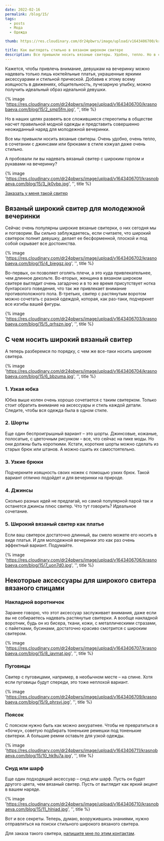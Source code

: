 ```yaml
---
date: 2022-02-16
permalink: /blog/15/
tags:
  - posts
  - Мода
  - Одежда

thumb: https://res.cloudinary.com/dr24pbwrs/image/upload/v1643406700/krasnobaeva.com/blog/15/1_e7pjr5.jpg

title: Как выглядеть стильно в вязаном широком свитере
description: Все привыкли носить вязаные свитеры. Удобно, тепло. Но в сочетании с джинсами или кэжуал-брюками становится очень стильно. Смотрим!
---
```


Кажется, чтобы привлечь внимание, девушкам на вечеринку можно надевать только лишь коктейльные платья, украшенные яркими аксессуарами и стильной прической. Добавив к этому всему изящность в движениях, общительность, лучезарную улыбку, можно получить идеальный образ идеальной девушки.

{% image 'https://res.cloudinary.com/dr24pbwrs/image/upload/v1643406700/krasnobaeva.com/blog/15/2_smp5fm.jpg', '', title %}

Но в наших целях развеять все сложившиеся стереотипы в обществе насчет правильной модной одежды и представить совершенно неожиданный наряд для молодежной вечеринки.

Все мы привыкли носить вязаные свитеры. Очень удобно, очень тепло, в сочетании с джинсами или брюками в стиле кэжуал даже очень стильно.

А пробовали ли вы надевать вязаный свитер с широким горлом и рукавами на вечеринку?

{% image 'https://res.cloudinary.com/dr24pbwrs/image/upload/v1643406701/krasnobaeva.com/blog/15/3_jk0vbp.jpg', '', title %}

[Заказать у меня такой свитер](/contacts/)

## Вязаный широкий свитер для молодежной вечеринки

Сейчас очень популярны широкие вязаные свитерки, о них сегодня мы и поговорим. Вы сильно заблуждаетесь, если считаете, что широкий свитерок полнит девушку, делает ее бесформенной, плоской и под собой скрывает все достоинства.

{% image 'https://res.cloudinary.com/dr24pbwrs/image/upload/v1643406702/krasnobaeva.com/blog/15/4_bieggz.jpg', '', title %}

Во-первых, он позволяет оголять плечи, а это куда привлекательнее, чем длинное декольте. Во-вторых, женщина в вязаном широком свитере выглядит очень загадочно и в то же время присутствует нотка бунтарского поведения, что так же привлекает внимание противоположного пола. В-третьих, свитер с растянутым воротом можно сочетать с разной одеждой, которая, как раз-таки, подчеркнет все изгибы вашей фигуры.

{% image 'https://res.cloudinary.com/dr24pbwrs/image/upload/v1643406703/krasnobaeva.com/blog/15/5_qrhszn.jpg', '', title %}

## С чем носить широкий вязаный свитер

А теперь разберемся по порядку, с чем же все-таки носить широкие свитера.

{% image 'https://res.cloudinary.com/dr24pbwrs/image/upload/v1643406704/krasnobaeva.com/blog/15/6_bbzuma.jpg', '', title %}

### 1. Узкая юбка

Юбка выше колен очень хорошо сочетается с таким свитерком. Только стоит обратить внимание на аксессуары и стиль каждой детали. Следите, чтобы вся одежда была в одном стиле.

### 2. Шорты

Еще один беспроигрышный вариант – это шорты. Джинсовые, кожаные, полосатые, с цветочным рисунком – все, что сейчас на пике моды. Но они должны быть короткими. Кстати, короткие шорты можно сделать из старых брюк или штанов. А можно сшить их самостоятельно.

### 3. Узкие брюки

Подчеркните изящность своих ножек с помощью узких брюк. Такой вариант отлично подойдет и для вечеринки на природе.

### 4. Джинсы

Сколько разных идей не предлагай, но самой популярной парой так и останется джинсы плюс свитер. Что тут говорить? Идеальное сочетание.

### 5. Широкий вязаный свитер как платье

Если ваш свитерок достаточно длинный, вы смело можете его носить в виде платья. И для молодежной вечеринки это как раз очень эффектный вариант. Подумайте.

{% image 'https://res.cloudinary.com/dr24pbwrs/image/upload/v1643406706/krasnobaeva.com/blog/15/7_uon7d0.jpg', '', title %}

## Некоторые аксессуары для широкого свитера вязаного спицами

### Накладной воротничок

Заранее говорю, что этот аксессуар заслуживает внимания, даже если вы не собираетесь надевать растянутые свитерки. А вообще накладной воротник, будь он из бисера, ткани, кожи, с металлическими стразами, с пайетками, бусинами, достаточно красиво смотрится с широким свитером.

{% image 'https://res.cloudinary.com/dr24pbwrs/image/upload/v1643406707/krasnobaeva.com/blog/15/8_iavmat.jpg', '', title %}

### Пуговицы

Свитер с пуговицами, например, в необычном месте – на спине. Хотя если пуговицы будут спереди, это тоже неплохой вариант.

{% image 'https://res.cloudinary.com/dr24pbwrs/image/upload/v1643406709/krasnobaeva.com/blog/15/9_phrsvj.jpg', '', title %}

### Поясок

С пояском нужно быть как можно аккуратнее. Чтобы не превратиться в «бочку», советую подбирать тоненькие ремешки под тоненькие свитерки. А большие ремни оставьте для узкой одежды.

{% image 'https://res.cloudinary.com/dr24pbwrs/image/upload/v1643406711/krasnobaeva.com/blog/15/10_hk9u7a.jpg', '', title %}

### Снуд или шарф

Еще один подходящий аксессуар – снуд или шарф. Пусть он будет другого цвета, чем вязаный свитер. Пусть от выглядит как яркий акцент в вашем наряде.

{% image 'https://res.cloudinary.com/dr24pbwrs/image/upload/v1643406710/krasnobaeva.com/blog/15/11_hlniad.jpg', '', title %}

Вот и все секреты. Теперь, думаю, вооружившись знаниями, нужно отправляться на поиски стильного широкого вязаного свитера.

Для заказа такого свитера, [напишите мне по этим контактам](/contacts/).
